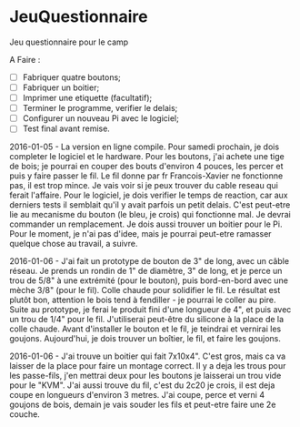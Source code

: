 # JeuQuestionnaire
Jeu questionnaire pour le camp

A Faire :
 - [ ] Fabriquer quatre boutons;
 - [ ] Fabriquer un boitier;
 - [ ] Imprimer une etiquette (facultatif);
 - [ ] Terminer le programme, verifier le delais;
 - [ ] Configurer un nouveau Pi avec le logiciel;
 - [ ] Test final avant remise.

2016-01-05 - La version en ligne compile. Pour samedi prochain, je dois completer le logiciel et le hardware. Pour les boutons, j'ai achete une tige de bois; je pourrai en couper des bouts d'environ 4 pouces, les percer et puis y faire passer le fil. Le fil donne par fr Francois-Xavier ne fonctionne pas, il est trop mince. Je vais voir si je peux trouver du cable reseau qui ferait l'affaire. Pour le logiciel, je dois verifier le temps de reaction, car aux derniers tests il semblait qu'il y avait parfois un petit delais. C'est peut-etre lie au mecanisme du bouton (le bleu, je crois) qui fonctionne mal. Je devrai commander un remplacement. Je dois aussi trouver un boitier pour le Pi. Pour le moment, je n'ai pas d'idee, mais je pourrai peut-etre ramasser quelque chose au travail, a suivre. 

2016-01-06 - J'ai fait un prototype de bouton de 3" de long, avec un câble réseau. Je prends un rondin de 1" de diamètre, 3" de long, et je perce un trou de 5/8" à une extrémité (pour le bouton), puis bord-en-bord avec une mèche 3/8" (pour le fil). Colle chaude pour solidifier le fil. Le résultat est plutôt bon, attention le bois tend à fendiller - je pourrai le coller au pire. Suite au prototype, je ferai le produit fini d'une longueur de 4", et puis avec un trou de 1/4" pour le fil. J'utiliserai peut-être du silicone à la place de la colle chaude. Avant d'installer le bouton et le fil, je teindrai et vernirai les goujons. Aujourd'hui, je dois trouver un boîtier, le fil, et faire les goujons. 

2016-01-06 - J'ai trouve un boitier qui fait 7x10x4". C'est gros, mais ca va laisser de la place pour faire un montage correct. Il y a deja les trous pour les passe-fils, j'en mettrai deux pour les boutons je laisserai un trou vide pour le "KVM". J'ai aussi trouve du fil, c'est du 2c20 je crois, il est deja coupe en longueurs d'environ 3 metres. J'ai coupe, perce et verni 4 goujons de bois, demain je vais souder les fils et peut-etre faire une 2e couche.
